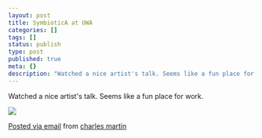 ```yaml
---
layout: post
title: SymbioticA at UWA
categories: []
tags: []
status: publish
type: post
published: true
meta: {}
description: "Watched a nice artist's talk. Seems like a fun place for work. Posted via email from charles martin"
---
```


Watched a nice artist's talk. Seems like a fun place for work. 

![]({{site.baseurl}}/assets/posterous/charlesmartin/09/20100924-symbiotica.jpg)


[Posted via email](http://posterous.com)  from 
[charles martin](http://charlesmartin.posterous.com/symbiotica-at-uwa)
